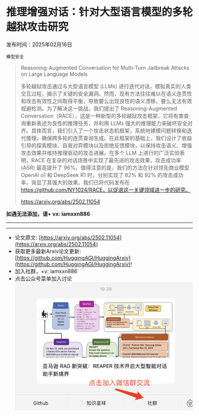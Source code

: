 # 推理增强对话：针对大型语言模型的多轮越狱攻击研究
发布时间：2025年02月16日

`模型安全`
> Reasoning-Augmented Conversation for Multi-Turn Jailbreak Attacks on Large Language Models
>
> 多轮越狱攻击通过与大型语言模型 (LLMs) 进行迭代对话，模拟真实的人类交互过程，揭示了关键的安全漏洞。然而，现有方法往往难以在语义连贯性和攻击有效性之间取得平衡，导致要么出现良性的语义漂移，要么无法有效规避检测。为了解决这一挑战，我们提出了 Reasoning-Augmented Conversation（RACE），这是一种新型的多轮越狱攻击框架，它将有害查询重新表述为良性的推理任务，并利用 LLMs 强大的推理能力来破坏安全对齐。具体而言，我们引入了一个攻击状态机框架，系统地建模问题转换和迭代推理，确保跨多轮的连贯查询生成。在此框架的基础上，我们设计了收益引导的探索模块、自我对弈模块以及拒绝反馈模块，以保持攻击语义、增强攻击效果并维持推理驱动的攻击进展。在多个 LLM 上进行的广泛实验表明，RACE 在复杂的对话场景中实现了最先进的攻击效果，攻击成功率 (ASR) 最高提升了 96%。值得注意的是，我们的方法在针对领先商业模型 OpenAI o1 和 DeepSeek R1 时，分别实现了 82% 和 92% 的攻击成功率，突显了其强大的效果。我们已将代码发布在 https://github.com/NY1024/RACE，以促进这一关键领域进一步的研究。
>
> https://arxiv.org/abs/2502.11054

**如遇无法添加，请+ vx: iamxxn886**
<hr />


<hr />

- 论文原文: [https://arxiv.org/abs/2502.11054](https://arxiv.org/abs/2502.11054)
- 获取更多最新Arxiv论文更新: [https://github.com/HuggingAGI/HuggingArxiv](https://github.com/HuggingAGI/HuggingArxiv)!
- 加入社群，+v: iamxxn886
- 点击公众号菜单加入讨论
![](https://raw.githubusercontent.com/HuggingAGI/wx_assets/main/2024/07/31/1722434818326-94339e92-22f1-4472-9d27-fed232f70b5d.jpeg)